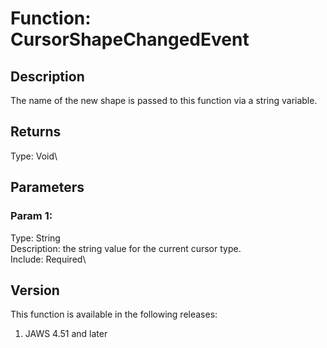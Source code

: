 # Function: CursorShapeChangedEvent

## Description

The name of the new shape is passed to this function via a string
variable.

## Returns

Type: Void\

## Parameters

### Param 1:

Type: String\
Description: the string value for the current cursor type.\
Include: Required\

## Version

This function is available in the following releases:

1.  JAWS 4.51 and later
